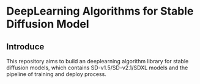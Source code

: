 # DeepLearning Algorithms for Stable Diffusion Model



## Introduce

This repository aims to build an deeplearning algorithm library for stable diffusion models, which contains SD-v1.5/SD-v2.1/SDXL models and the pipeline of training and deploy process.

